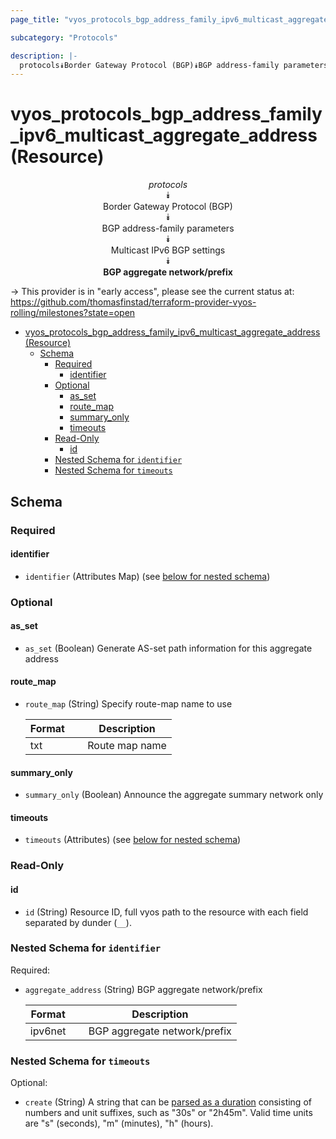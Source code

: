 ```yaml
---
page_title: "vyos_protocols_bgp_address_family_ipv6_multicast_aggregate_address Resource - vyos"

subcategory: "Protocols"

description: |-
  protocols⯯Border Gateway Protocol (BGP)⯯BGP address-family parameters⯯Multicast IPv6 BGP settings⯯BGP aggregate network/prefix
---
```


# vyos_protocols_bgp_address_family_ipv6_multicast_aggregate_address (Resource)
<center>

*protocols*  
⯯  
Border Gateway Protocol (BGP)  
⯯  
BGP address-family parameters  
⯯  
Multicast IPv6 BGP settings  
⯯  
**BGP aggregate network/prefix**


</center>

-> This provider is in "early access", please see the current status at: https://github.com/thomasfinstad/terraform-provider-vyos-rolling/milestones?state=open

<!--TOC-->

- [vyos_protocols_bgp_address_family_ipv6_multicast_aggregate_address (Resource)](#vyos_protocols_bgp_address_family_ipv6_multicast_aggregate_address-resource)
  - [Schema](#schema)
    - [Required](#required)
      - [identifier](#identifier)
    - [Optional](#optional)
      - [as_set](#as_set)
      - [route_map](#route_map)
      - [summary_only](#summary_only)
      - [timeouts](#timeouts)
    - [Read-Only](#read-only)
      - [id](#id)
    - [Nested Schema for `identifier`](#nested-schema-for-identifier)
    - [Nested Schema for `timeouts`](#nested-schema-for-timeouts)

<!--TOC-->

<!-- schema generated by tfplugindocs -->
## Schema

### Required

#### identifier
- `identifier` (Attributes Map) (see [below for nested schema](#nestedatt--identifier))

### Optional

#### as_set
- `as_set` (Boolean) Generate AS-set path information for this aggregate address
#### route_map
- `route_map` (String) Specify route-map name to use

    |  Format  &emsp;|  Description     |
    |----------|------------------|
    |  txt     &emsp;|  Route map name  |
#### summary_only
- `summary_only` (Boolean) Announce the aggregate summary network only
#### timeouts
- `timeouts` (Attributes) (see [below for nested schema](#nestedatt--timeouts))

### Read-Only

#### id
- `id` (String) Resource ID, full vyos path to the resource with each field separated by dunder (`__`).

<a id="nestedatt--identifier"></a>
### Nested Schema for `identifier`

Required:

- `aggregate_address` (String) BGP aggregate network/prefix

    |  Format   &emsp;|  Description                   |
    |-----------|--------------------------------|
    |  ipv6net  &emsp;|  BGP aggregate network/prefix  |


<a id="nestedatt--timeouts"></a>
### Nested Schema for `timeouts`

Optional:

- `create` (String) A string that can be [parsed as a duration](https://pkg.go.dev/time#ParseDuration) consisting of numbers and unit suffixes, such as &#34;30s&#34; or &#34;2h45m&#34;. Valid time units are &#34;s&#34; (seconds), &#34;m&#34; (minutes), &#34;h&#34; (hours).
